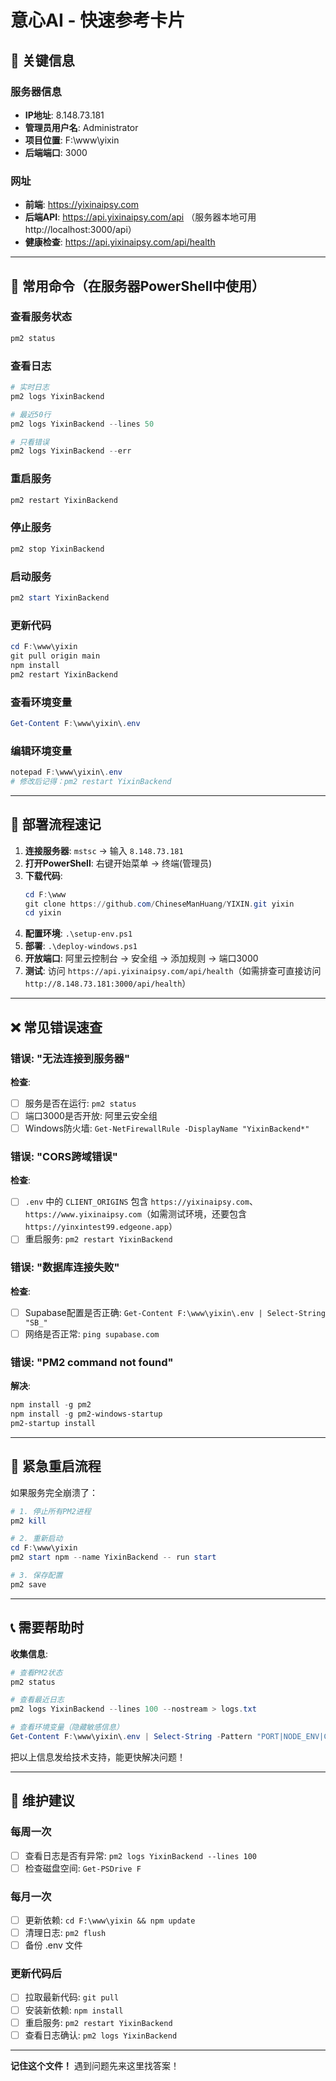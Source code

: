 # 意心AI - 快速参考卡片

## 🔑 关键信息

### 服务器信息
- **IP地址**: 8.148.73.181
- **管理员用户名**: Administrator
- **项目位置**: F:\www\yixin
- **后端端口**: 3000

### 网址
- **前端**: https://yixinaipsy.com
- **后端API**: https://api.yixinaipsy.com/api （服务器本地可用 http://localhost:3000/api）
- **健康检查**: https://api.yixinaipsy.com/api/health

---

## 🚀 常用命令（在服务器PowerShell中使用）

### 查看服务状态
```powershell
pm2 status
```

### 查看日志
```powershell
# 实时日志
pm2 logs YixinBackend

# 最近50行
pm2 logs YixinBackend --lines 50

# 只看错误
pm2 logs YixinBackend --err
```

### 重启服务
```powershell
pm2 restart YixinBackend
```

### 停止服务
```powershell
pm2 stop YixinBackend
```

### 启动服务
```powershell
pm2 start YixinBackend
```

### 更新代码
```powershell
cd F:\www\yixin
git pull origin main
npm install
pm2 restart YixinBackend
```

### 查看环境变量
```powershell
Get-Content F:\www\yixin\.env
```

### 编辑环境变量
```powershell
notepad F:\www\yixin\.env
# 修改后记得：pm2 restart YixinBackend
```

---

## 📝 部署流程速记

1. **连接服务器**: `mstsc` → 输入 `8.148.73.181`
2. **打开PowerShell**: 右键开始菜单 → 终端(管理员)
3. **下载代码**:
   ```powershell
   cd F:\www
   git clone https://github.com/ChineseManHuang/YIXIN.git yixin
   cd yixin
   ```
4. **配置环境**: `.\setup-env.ps1`
5. **部署**: `.\deploy-windows.ps1`
6. **开放端口**: 阿里云控制台 → 安全组 → 添加规则 → 端口3000
7. **测试**: 访问 `https://api.yixinaipsy.com/api/health`（如需排查可直接访问 `http://8.148.73.181:3000/api/health`）

---

## ❌ 常见错误速查

### 错误: "无法连接到服务器"
**检查**:
- [ ] 服务是否在运行: `pm2 status`
- [ ] 端口3000是否开放: 阿里云安全组
- [ ] Windows防火墙: `Get-NetFirewallRule -DisplayName "YixinBackend*"`

### 错误: "CORS跨域错误"
**检查**:
- [ ] `.env` 中的 `CLIENT_ORIGINS` 包含 `https://yixinaipsy.com`、`https://www.yixinaipsy.com`（如需测试环境，还要包含 `https://yinxintest99.edgeone.app`）
- [ ] 重启服务: `pm2 restart YixinBackend`

### 错误: "数据库连接失败"
**检查**:
- [ ] Supabase配置是否正确: `Get-Content F:\www\yixin\.env | Select-String "SB_"`
- [ ] 网络是否正常: `ping supabase.com`

### 错误: "PM2 command not found"
**解决**:
```powershell
npm install -g pm2
npm install -g pm2-windows-startup
pm2-startup install
```

---

## 🔧 紧急重启流程

如果服务完全崩溃了：

```powershell
# 1. 停止所有PM2进程
pm2 kill

# 2. 重新启动
cd F:\www\yixin
pm2 start npm --name YixinBackend -- run start

# 3. 保存配置
pm2 save
```

---

## 📞 需要帮助时

**收集信息**:
```powershell
# 查看PM2状态
pm2 status

# 查看最近日志
pm2 logs YixinBackend --lines 100 --nostream > logs.txt

# 查看环境变量（隐藏敏感信息）
Get-Content F:\www\yixin\.env | Select-String -Pattern "PORT|NODE_ENV|CLIENT_ORIGINS"
```

把以上信息发给技术支持，能更快解决问题！

---

## 🎯 维护建议

### 每周一次
- [ ] 查看日志是否有异常: `pm2 logs YixinBackend --lines 100`
- [ ] 检查磁盘空间: `Get-PSDrive F`

### 每月一次
- [ ] 更新依赖: `cd F:\www\yixin && npm update`
- [ ] 清理日志: `pm2 flush`
- [ ] 备份 .env 文件

### 更新代码后
- [ ] 拉取最新代码: `git pull`
- [ ] 安装新依赖: `npm install`
- [ ] 重启服务: `pm2 restart YixinBackend`
- [ ] 查看日志确认: `pm2 logs YixinBackend`

---

**记住这个文件！** 遇到问题先来这里找答案！
